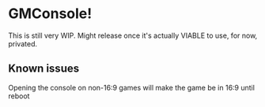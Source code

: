 # GMConsole!

This is still very WIP.
Might release once it's actually VIABLE to use, for now, privated.
## Known issues 
Opening the console on non-16:9 games will make the game be in 16:9 until reboot 
